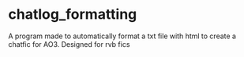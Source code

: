# chatlog_formatting
A program made to automatically format a txt file with html to create a chatfic for AO3. Designed for rvb fics
